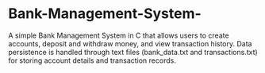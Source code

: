 # Bank-Management-System-
A simple Bank Management System in C that allows users to create accounts, deposit and withdraw money, and view transaction history. Data persistence is handled through text files (bank_data.txt and transactions.txt) for storing account details and transaction records.
